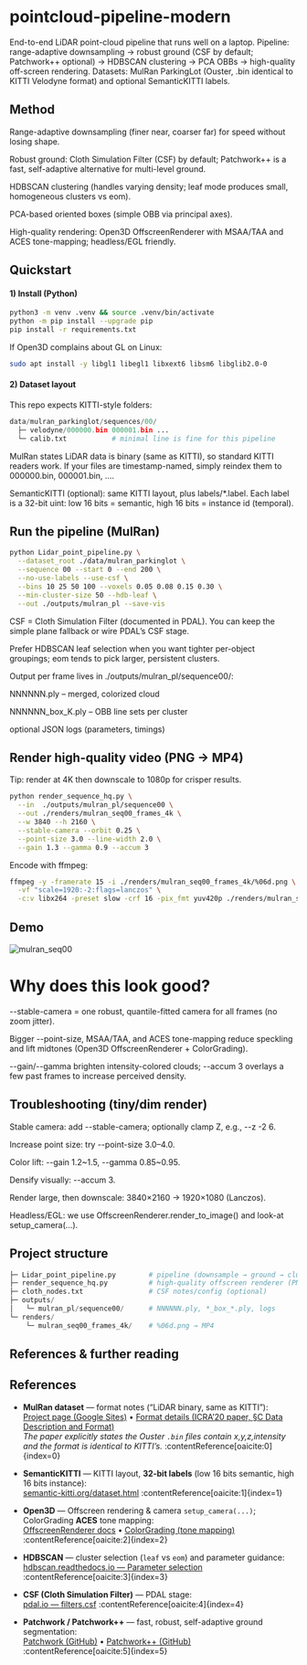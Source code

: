 # pointcloud-pipeline-modern

End-to-end LiDAR point-cloud pipeline that runs well on a laptop.
Pipeline: range-adaptive downsampling → robust ground (CSF by default; Patchwork++ optional) → HDBSCAN clustering → PCA OBBs → high-quality off-screen rendering.
Datasets: MulRan ParkingLot (Ouster, .bin identical to KITTI Velodyne format) and optional SemanticKITTI labels.


## Method
Range-adaptive downsampling (finer near, coarser far) for speed without losing shape.

Robust ground: Cloth Simulation Filter (CSF) by default; Patchwork++ is a fast, self-adaptive alternative for multi-level ground. 

HDBSCAN clustering (handles varying density; leaf mode produces small, homogeneous clusters vs eom). 

PCA-based oriented boxes (simple OBB via principal axes).

High-quality rendering: Open3D OffscreenRenderer with MSAA/TAA and ACES tone-mapping; headless/EGL friendly.

## Quickstart

#### 1) Install (Python)
```bash
python3 -m venv .venv && source .venv/bin/activate
python -m pip install --upgrade pip
pip install -r requirements.txt
```

If Open3D complains about GL on Linux:
```bash
sudo apt install -y libgl1 libegl1 libxext6 libsm6 libglib2.0-0
```

#### 2) Dataset layout
This repo expects KITTI-style folders:
```python
data/mulran_parkinglot/sequences/00/
  ├─ velodyne/000000.bin 000001.bin ...
  └─ calib.txt           # minimal line is fine for this pipeline
```

MulRan states LiDAR data is binary (same as KITTI), so standard KITTI readers work. If your files are timestamp-named, simply reindex them to 000000.bin, 000001.bin, ....

SemanticKITTI (optional): same KITTI layout, plus labels/*.label. Each label is a 32-bit uint: low 16 bits = semantic, high 16 bits = instance id (temporal).

## Run the pipeline (MulRan)
```bash
python Lidar_point_pipeline.py \
  --dataset_root ./data/mulran_parkinglot \
  --sequence 00 --start 0 --end 200 \
  --no-use-labels --use-csf \
  --bins 10 25 50 100 --voxels 0.05 0.08 0.15 0.30 \
  --min-cluster-size 50 --hdb-leaf \
  --out ./outputs/mulran_pl --save-vis
```

CSF = Cloth Simulation Filter (documented in PDAL). You can keep the simple plane fallback or wire PDAL’s CSF stage. 

Prefer HDBSCAN leaf selection when you want tighter per-object groupings; eom tends to pick larger, persistent clusters.


Output per frame lives in ./outputs/mulran_pl/sequence00/:

NNNNNN.ply – merged, colorized cloud

NNNNNN_box_K.ply – OBB line sets per cluster

optional JSON logs (parameters, timings)

## Render high-quality video (PNG → MP4)

Tip: render at 4K then downscale to 1080p for crisper results.

```bash
python render_sequence_hq.py \
  --in  ./outputs/mulran_pl/sequence00 \
  --out ./renders/mulran_seq00_frames_4k \
  --w 3840 --h 2160 \
  --stable-camera --orbit 0.25 \
  --point-size 3.0 --line-width 2.0 \
  --gain 1.3 --gamma 0.9 --accum 3
```

Encode with ffmpeg:

```bash
ffmpeg -y -framerate 15 -i ./renders/mulran_seq00_frames_4k/%06d.png \
  -vf "scale=1920:-2:flags=lanczos" \
  -c:v libx264 -preset slow -crf 16 -pix_fmt yuv420p ./renders/mulran_seq00_1080p.mp4
```



## Demo
![mulran_seq00](mulran_seq00.gif)




# Why does this look good?

--stable-camera = one robust, quantile-fitted camera for all frames (no zoom jitter).

Bigger --point-size, MSAA/TAA, and ACES tone-mapping reduce speckling and lift midtones (Open3D OffscreenRenderer + ColorGrading). 

--gain/--gamma brighten intensity-colored clouds; --accum 3 overlays a few past frames to increase perceived density.


## Troubleshooting (tiny/dim render)

Stable camera: add --stable-camera; optionally clamp Z, e.g., --z -2 6.

Increase point size: try --point-size 3.0–4.0.

Color lift: --gain 1.2~1.5, --gamma 0.85~0.95.

Densify visually: --accum 3.

Render large, then downscale: 3840×2160 → 1920×1080 (Lanczos).

Headless/EGL: we use OffscreenRenderer.render_to_image() and look-at setup_camera(...). 

## Project structure

```python
├─ Lidar_point_pipeline.py        # pipeline (downsample → ground → cluster → OBB)
├─ render_sequence_hq.py          # high-quality offscreen renderer (PNG)
├─ cloth_nodes.txt                # CSF notes/config (optional)
├─ outputs/
│   └─ mulran_pl/sequence00/      # NNNNNN.ply, *_box_*.ply, logs
└─ renders/
    └─ mulran_seq00_frames_4k/    # %06d.png → MP4
```

## References & further reading

## References

- **MulRan dataset** — format notes (“LiDAR binary, same as KITTI”):  
  [Project page (Google Sites)](https://sites.google.com/view/mulran-dataset/home) •
  [Format details (ICRA’20 paper, §C Data Description and Format)](https://gisbi-kim.github.io/publications/gkim-2020-icra.pdf)  
  *The paper explicitly states the Ouster `.bin` files contain x,y,z,intensity and the format is identical to KITTI’s.* :contentReference[oaicite:0]{index=0}

- **SemanticKITTI** — KITTI layout, **32-bit labels** (low 16 bits semantic, high 16 bits instance):  
  [semantic-kitti.org/dataset.html](https://semantic-kitti.org/dataset.html) :contentReference[oaicite:1]{index=1}

- **Open3D** — Offscreen rendering & camera `setup_camera(...)`; ColorGrading **ACES** tone mapping:  
  [OffscreenRenderer docs](https://www.open3d.org/docs/latest/python_api/open3d.visualization.rendering.OffscreenRenderer.html) •
  [ColorGrading (tone mapping)](https://www.open3d.org/docs/latest/python_api/open3d.visualization.rendering.ColorGrading.html) :contentReference[oaicite:2]{index=2}

- **HDBSCAN** — cluster selection (`leaf` vs `eom`) and parameter guidance:  
  [hdbscan.readthedocs.io — Parameter selection](https://hdbscan.readthedocs.io/en/latest/parameter_selection.html) :contentReference[oaicite:3]{index=3}

- **CSF (Cloth Simulation Filter)** — PDAL stage:  
  [pdal.io — filters.csf](https://pdal.io/en/stable/stages/filters.csf.html) :contentReference[oaicite:4]{index=4}

- **Patchwork / Patchwork++** — fast, robust, self-adaptive ground segmentation:  
  [Patchwork (GitHub)](https://github.com/LimHyungTae/patchwork) •
  [Patchwork++ (GitHub)](https://github.com/url-kaist/patchwork-plusplus) :contentReference[oaicite:5]{index=5}
